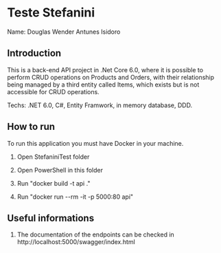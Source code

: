 # Teste Stefanini

Name: Douglas Wender Antunes Isidoro

## Introduction

This is a back-end API project in .Net Core 6.0, where it is possible to perform CRUD operations on Products and Orders, with their relationship being managed by a third entity called Items, which exists but is not accessible for CRUD operations.

Techs: .NET 6.0, C#, Entity Framwork, in memory database, DDD.

## How to run

To run this application you must have Docker in your machine.

1) Open StefaniniTest folder

2) Open PowerShell in this folder

3) Run "docker build -t api ."

4) Run "docker run --rm -it -p 5000:80 api"

## Useful informations

1) The documentation of the endpoints can be checked in http://localhost:5000/swagger/index.html


